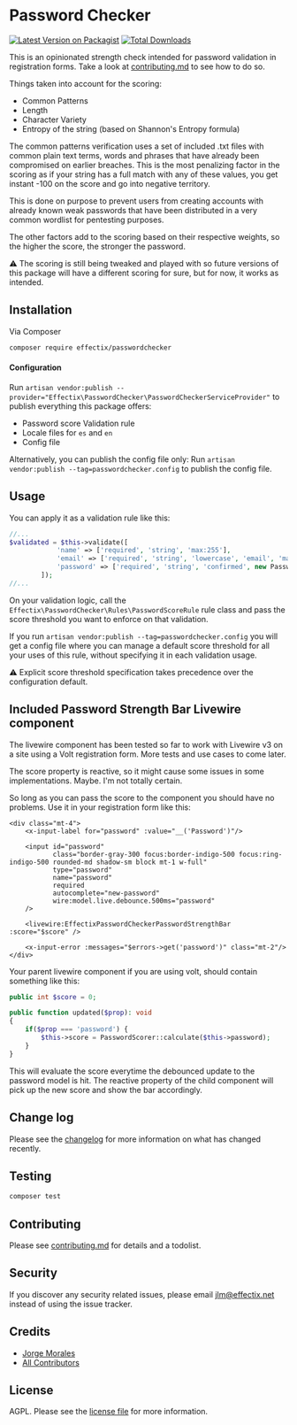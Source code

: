 # Password Checker

[![Latest Version on Packagist][ico-version]][link-packagist]
[![Total Downloads][ico-downloads]][link-downloads]


This is an opinionated strength check intended for password validation in registration forms. Take a look at [contributing.md](contributing.md) to see how to do so.

Things taken into account for the scoring:
- Common Patterns
- Length
- Character Variety
- Entropy of the string (based on Shannon's Entropy formula) 

The common patterns verification uses a set of included .txt files with common plain text terms, words and phrases that have already been compromised on earlier breaches. This is the most penalizing factor in the scoring as if your string has a full match with any of these values, you get instant -100 on the score and go into negative territory.

This is done on purpose to prevent users from creating accounts with already known weak passwords that have been distributed in a very common wordlist for pentesting purposes. 

The other factors add to the scoring based on their respective weights, so the higher the score, the stronger the password.

⚠ The scoring is still being tweaked and played with so future versions of this package will have a different scoring for sure, but for now, it works as intended.

## Installation

Via Composer

```bash
composer require effectix/passwordchecker
```
#### Configuration
Run `artisan vendor:publish --provider="Effectix\PasswordChecker\PasswordCheckerServiceProvider"` to publish everything this package offers:
- Password score Validation rule
- Locale files for `es` and `en`
- Config file

Alternatively, you can publish the config file only:
Run `artisan vendor:publish --tag=passwordchecker.config`  to publish the config file.

## Usage
You can apply it as a validation rule like this:
```php
//...
$validated = $this->validate([
            'name' => ['required', 'string', 'max:255'],
            'email' => ['required', 'string', 'lowercase', 'email', 'max:255', 'unique:'.User::class],
            'password' => ['required', 'string', 'confirmed', new PasswordScoreRule(20)],
        ]);
//...
```
On your validation logic, call the `Effectix\PasswordChecker\Rules\PasswordScoreRule` rule class and pass the score threshold you want to enforce on that validation.

If you run `artisan vendor:publish --tag=passwordchecker.config` you will get a config file where you can manage a default score threshold for all your uses of this rule, without specifying it in each validation usage.

⚠ Explicit score threshold specification takes precedence over the configuration default.

## Included Password Strength Bar Livewire component
The livewire component has been tested so far to work with Livewire v3 on a site using a Volt registration form. More tests and use cases to come later. 

The score property is reactive, so it might cause some issues in some implementations. Maybe. I'm not totally certain.

So long as you can pass the score to the component you should have no problems. Use it in your registration form like this:
```bladehtml
<div class="mt-4">
    <x-input-label for="password" :value="__('Password')"/>

    <input id="password"
           class="border-gray-300 focus:border-indigo-500 focus:ring-indigo-500 rounded-md shadow-sm block mt-1 w-full"
           type="password"
           name="password"
           required
           autocomplete="new-password"
           wire:model.live.debounce.500ms="password"
    />

    <livewire:EffectixPasswordCheckerPasswordStrengthBar :score="$score" />

    <x-input-error :messages="$errors->get('password')" class="mt-2"/>
</div>
```
Your parent livewire component if you are using volt, should contain something like this:
```php
public int $score = 0;

public function updated($prop): void
{
    if($prop === 'password') {
        $this->score = PasswordScorer::calculate($this->password);
    }
}
```
This will evaluate the score everytime the debounced update to the password model is hit. The reactive property of the child component will pick up the new score and show the bar accordingly.

## Change log

Please see the [changelog](changelog.md) for more information on what has changed recently.

## Testing

```bash
composer test
```

## Contributing

Please see [contributing.md](contributing.md) for details and a todolist.

## Security

If you discover any security related issues, please email jlm@effectix.net instead of using the issue tracker.

## Credits

- [Jorge Morales][link-author]
- [All Contributors][link-contributors]

## License

AGPL. Please see the [license file](license.md) for more information.

[link-author]: https://github.com/morales2k
[ico-version]: https://img.shields.io/packagist/v/effectix/passwordchecker.svg?style=flat-square
[ico-downloads]: https://img.shields.io/packagist/dt/effectix/passwordchecker.svg?style=flat-square

[link-packagist]: https://packagist.org/packages/effectix/passwordchecker
[link-downloads]: https://packagist.org/packages/effectix/passwordchecker
[link-contributors]: ../../contributors
